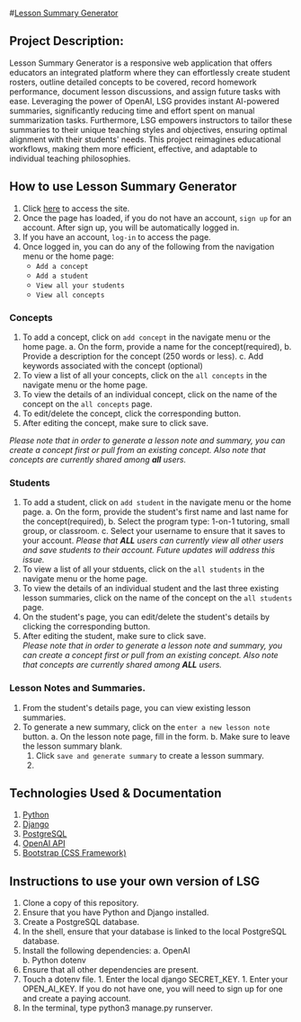 #[Lesson Summary Generator](https://dashboard.heroku.com/apps/lessonsummarygenerator)

## Project Description: 
Lesson Summary Generator is a responsive web application that offers educators an integrated platform where they can effortlessly create student rosters, outline detailed concepts to be covered, record homework performance, document lesson discussions, and assign future tasks with ease. Leveraging the power of OpenAI, LSG provides instant AI-powered summaries, significantly reducing time and effort spent on manual summarization tasks. Furthermore, LSG empowers instructors to tailor these summaries to their unique teaching styles and objectives, ensuring optimal alignment with their students' needs. This project reimagines educational workflows, making them more efficient, effective, and adaptable to individual teaching philosophies.


## How to use Lesson Summary Generator 
1. Click [here](https://dashboard.heroku.com/apps/lessonsummarygenerator
) to access the site.  
2. Once the page has loaded, if you do not have an account, ``sign up`` for an account. After sign up, you will be automatically logged in. 
3. If you have an account, ``log-in`` to access the page. 
4. Once logged in, you can do any of the following from the navigation menu or the home page:
    - ``Add a concept``
    - ``Add a student`` 
    - ``View all your students``
    - ``View all concepts`` 
 
### Concepts 
1. To add a concept, click on ``add concept`` in the navigate menu or the home page. 
    a. On the form, provide a name for the concept(required),
    b. Provide a description for the concept (250 words or less). 
    c. Add keywords associated with the concept (optional) 
2. To view a list of all your concepts, click on the ``all concepts`` in the navigate menu or the home page. 
3. To view the details of an individual concept, click on the name of the concept on the ``all concepts`` page. 
4. To edit/delete the concept, click the corresponding button. 
5. After editing the concept, make sure to click save.   
     
<i>Please note that in order to generate a lesson note and summary, you can create a concept first or pull from an existing concept. Also note that concepts are currently shared among <b>all</b> users.</i> 

### Students 
1. To add a student, click on ``add student`` in the navigate menu or the home page. 
    a. On the form, provide the student's first name and last name for the concept(required),
    b. Select the program type: 1-on-1 tutoring, small group, or classroom. 
    c. Select your username to ensure that it saves to your account. 
        <i>Please that <b>ALL</b> users can currently view all other users and save students to their account. Future updates will address this issue.</i>
2. To view a list of all your stduents, click on the ``all students`` in the navigate menu or the home page. 
3. To view the details of an individual student and the last three existing lesson summaries, click on the name of the concept on the ``all students`` page. 
4. On the student's page, you can edit/delete the student's details by clicking the corresponding button. 
5. After editing the student, make sure to click save.        
    <i>Please note that in order to generate a lesson note and summary, you can create a concept first or pull from an existing concept. Also note that concepts are currently shared among <b>ALL</b> users.</i> 

### Lesson Notes and Summaries. 
1. From the student's details page, you can view existing lesson summaries. 
1. To generate a new summary, click on the ``enter a new lesson note`` button.
    a. On the lesson note page, fill in the form. 
    b. Make sure to leave the lesson summary blank.  
    1. Click ``save and generate summary`` to create a lesson summary. 
    1. 



## Technologies Used & Documentation  
1. [Python](https://www.python.org/doc/)
2. [Django](https://docs.djangoproject.com/en/4.2/)  
3. [PostgreSQL](https://www.postgresql.org/docs/)
4. [OpenAI API](https://platform.openai.com/docs/)
5. [Bootstrap (CSS Framework)](https://getbootstrap.com/docs/5.3/getting-started/introduction/)




## Instructions to use your own version of LSG    
1. Clone a copy of this repository. 
2. Ensure that you have Python and Django installed. 
3. Create a PostgreSQL database. 
4. In the shell, ensure that your database is linked to the local PostgreSQL database. 
5. Install the following dependencies: 
        a. OpenAI  
        b. Python dotenv 
6. Ensure that all other dependencies are present. 
7. Touch a dotenv file. 
        1. Enter the local django SECRET_KEY. 
        1. Enter your OPEN_AI_KEY. If you do not have one, you will need to sign up for one and create a paying account. 
8. In the terminal, type python3 manage.py runserver.
